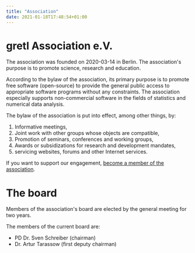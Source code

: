 ```yaml
---
title: "Association"
date: 2021-01-18T17:48:54+01:00
---
```


# gretl Association e.V.
The association was founded on 2020-03-14 in Berlin. The association's purpose is to promote science, research and education.

According to the bylaw of the association, its primary purpose is to promote free software (open-source) to provide the general public access to appropriate software programs without any constraints. The association especially supports non-commercial software in the fields of statistics and numerical data analysis.

The bylaw of the association is put into effect, among other things, by:


1) Informative meetings,
2) Joint work with other groups whose objects are compatible,
3) Promotion of seminars, conferences and working groups,
4) Awards or subsidizations for research and development mandates,
5) servicing websites, forums and other Internet services.

If you want to support our engagement, [become a member of the association](../member).


# The board
Members of the association's board are elected by the general meeting for two years.

The members of the current board are:
- PD Dr. Sven Schreiber (chairman)
- Dr. Artur Tarassow (first deputy chairman)


